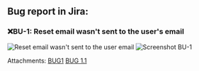 ## Bug report in Jira:
### ❌**BU-1: Reset email wasn't sent to the user's email**

![Reset email wasn't sent to the user email](https://github.com/JoannaKraciuk/Photo/blob/2f705f4936e25551eb235621025170de33c2fa6e/Screen%20BU-1.png)
![Screenshot BU-1](https://github.com/JoannaKraciuk/Photo/blob/2f705f4936e25551eb235621025170de33c2fa6e/Screen%20BU-1.1.png)

Attachments:
[BUG1](https://drive.google.com/file/d/1-sKfjmW0CCjCORcfoY5jGFy0xEmVWh9o/view?usp=sharing)
[BUG 1.1](https://drive.google.com/file/d/1qzBrZ-dbv6zXAxYik_wmpGvPFrvqIMBD/view?usp=sharing)
